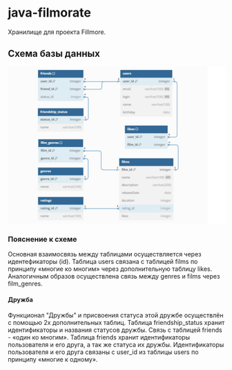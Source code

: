 # java-filmorate
Хранилище для проекта Fillmore.

## Схема базы данных
![Схема](database-schema.jpg)

### Пояснение к схеме
Основная взаимосвязь между таблицами осуществляется через идентефикаторы (id). 
Таблица users связана с таблицей films по принципу «многие ко многим» через дополнительную таблицу likes.
Аналогичным образов осуществлена связь между genres и films через film_genres.
#### Дружба
Функционал "Дружбы" и присвоения статуса этой дружбе осуществлён с помощью 2х дополнительных таблиц.
Таблица friendship_status хранит идентификаторы и названия статусов дружбы. Связь с таблицей friends - «один ко многим».
Таблица friends хранит идентификаторы пользователя и его друга, а так же статуса их дружбы. 
Идентификаторы пользователя и его друга связаны с user_id из таблицы users по принципу «многие к одному».
